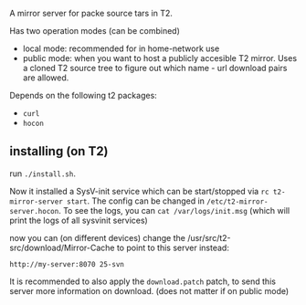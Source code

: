A mirror server for packe source tars in T2.

Has two operation modes (can be combined)
- local mode: recommended for in home-network use
- public mode: when you want to host a publicly accesible T2 mirror.
  Uses a cloned T2 source tree to figure out which name - url download pairs are allowed.

Depends on the following t2 packages:
- `curl`
- `hocon`

## installing (on T2)
run `./install.sh`.

Now it installed a SysV-init service which can be start/stopped via `rc t2-mirror-server start`.
The config can be changed in `/etc/t2-mirror-server.hocon`.
To see the logs, you can `cat /var/logs/init.msg` (which will print the logs of all sysvinit services)

now you can (on different devices) change the /usr/src/t2-src/download/Mirror-Cache to point to this server instead:
```
http://my-server:8070 25-svn
```

It is recommended to also apply the `download.patch` patch, to send this server more information on download. (does not matter if on public mode)
